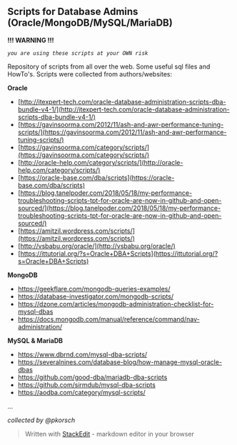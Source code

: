 ## Scripts for Database Admins (Oracle/MongoDB/MySQL/MariaDB)

**!!! WARNING !!!**  

*`you are using these scripts at your OWN risk`*

Repository of scripts from all over the web. Some useful sql files and HowTo's. Scripts were collected from authors/websites:

**Oracle**
 - [http://itexpert-tech.com/oracle-database-administration-scripts-dba-bundle-v4-1/](http://itexpert-tech.com/oracle-database-administration-scripts-dba-bundle-v4-1/)
 - [https://gavinsoorma.com/2012/11/ash-and-awr-performance-tuning-scripts/](https://gavinsoorma.com/2012/11/ash-and-awr-performance-tuning-scripts/)
 - [https://gavinsoorma.com/category/scripts/](https://gavinsoorma.com/category/scripts/)
 - [http://oracle-help.com/category/scripts/](http://oracle-help.com/category/scripts/)
 - [https://oracle-base.com/dba/scripts](https://oracle-base.com/dba/scripts)
 - [https://blog.tanelpoder.com/2018/05/18/my-performance-troubleshooting-scripts-tpt-for-oracle-are-now-in-github-and-open-sourced/](https://blog.tanelpoder.com/2018/05/18/my-performance-troubleshooting-scripts-tpt-for-oracle-are-now-in-github-and-open-sourced/)
 - [https://amitzil.wordpress.com/scripts/](https://amitzil.wordpress.com/scripts/)
 - [http://vsbabu.org/oracle/](http://vsbabu.org/oracle/)
 - [https://ittutorial.org/?s=Oracle+DBA+Scripts](https://ittutorial.org/?s=Oracle+DBA+Scripts)

**MongoDB**
- https://geekflare.com/mongodb-queries-examples/
- https://database-investigator.com/mongodb-scripts/
- https://dzone.com/articles/mongodb-administration-checklist-for-mysql-dbas
- https://docs.mongodb.com/manual/reference/command/nav-administration/

**MySQL & MariaDB**
- https://www.dbrnd.com/mysql-dba-scripts/
- https://severalnines.com/database-blog/how-manage-mysql-oracle-dbas
- https://github.com/good-dba/mariadb-dba-scripts
- https://github.com/sirmdub/mysql-dba-scripts
- https://aodba.com/category/mysql-scripts/

...

*collected by @pkorsch*

> Written with [StackEdit](https://stackedit.io/) - markdown editor in your browser
